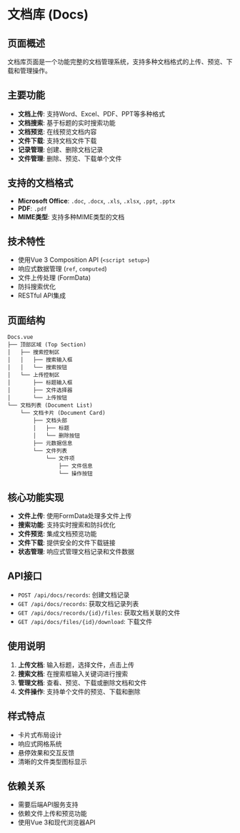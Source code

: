 # 文档库 (Docs)

## 页面概述
文档库页面是一个功能完整的文档管理系统，支持多种文档格式的上传、预览、下载和管理操作。

## 主要功能
- **文档上传**: 支持Word、Excel、PDF、PPT等多种格式
- **文档搜索**: 基于标题的实时搜索功能
- **文档预览**: 在线预览文档内容
- **文件下载**: 支持文档文件下载
- **记录管理**: 创建、删除文档记录
- **文件管理**: 删除、预览、下载单个文件

## 支持的文档格式
- **Microsoft Office**: `.doc`, `.docx`, `.xls`, `.xlsx`, `.ppt`, `.pptx`
- **PDF**: `.pdf`
- **MIME类型**: 支持多种MIME类型的文档

## 技术特性
- 使用Vue 3 Composition API (`<script setup>`)
- 响应式数据管理 (`ref`, `computed`)
- 文件上传处理 (FormData)
- 防抖搜索优化
- RESTful API集成

## 页面结构
```
Docs.vue
├── 顶部区域 (Top Section)
│   ├── 搜索控制区
│   │   ├── 搜索输入框
│   │   └── 搜索按钮
│   └── 上传控制区
│       ├── 标题输入框
│       ├── 文件选择器
│       └── 上传按钮
└── 文档列表 (Document List)
    └── 文档卡片 (Document Card)
        ├── 文档头部
        │   ├── 标题
        │   └── 删除按钮
        ├── 元数据信息
        └── 文件列表
            └── 文件项
                ├── 文件信息
                └── 操作按钮
```

## 核心功能实现
- **文件上传**: 使用FormData处理多文件上传
- **搜索功能**: 支持实时搜索和防抖优化
- **文件预览**: 集成文档预览功能
- **文件下载**: 提供安全的文件下载链接
- **状态管理**: 响应式管理文档记录和文件数据

## API接口
- `POST /api/docs/records`: 创建文档记录
- `GET /api/docs/records`: 获取文档记录列表
- `GET /api/docs/records/{id}/files`: 获取文档关联的文件
- `GET /api/docs/files/{id}/download`: 下载文件

## 使用说明
1. **上传文档**: 输入标题，选择文件，点击上传
2. **搜索文档**: 在搜索框输入关键词进行搜索
3. **管理文档**: 查看、预览、下载或删除文档和文件
4. **文件操作**: 支持单个文件的预览、下载和删除

## 样式特点
- 卡片式布局设计
- 响应式网格系统
- 悬停效果和交互反馈
- 清晰的文件类型图标显示

## 依赖关系
- 需要后端API服务支持
- 依赖文件上传和预览功能
- 使用Vue 3和现代浏览器API
